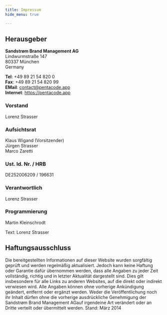 ```yaml
---
title: Impressum
hide_menu: true

---
```

## Herausgeber

**Sandstrøm Brand Management AG**  
Lindwurmstraße 147  
80337 München  
Germany

**Tel**: +49 89 21 54 820 0  
**Fax**: +49 89 21 54 820 99  
**EMail**: contact@pentacode.app  
**Internet**: https://pentacode.app

### Vorstand

Lorenz Strasser

### Aufsichtsrat

Klaus Wigand (Vorsitzender)  
Jürgen Strasser  
Marco Zaretti

### Ust. Id. Nr. / HRB

DE252006209 / 196631

### Verantwortlich

Lorenz Strasser

### Programmierung

Martin Kleinschrodt

Text:
Lorenz Strasser

## Haftungsausschluss

Die bereitgestellten Informationen auf dieser Website wurden sorgfältig geprüft und werden regelmäßig aktualisiert. Jedoch kann keine Haftung oder Garantie dafür übernommen werden, dass alle Angaben zu jeder Zeit vollständig, richtig und in letzter Aktualität dargestellt sind. Dies gilt insbesondere für alle Links zu anderen Websites, auf die direkt oder indirekt verwiesen wird. Alle Angaben können ohne vorherige Ankündigung geändert, entfernt oder ergänzt werden. Weder die Veröffentlichung noch ihr Inhalt dürfen ohne die vorherige ausdrückliche Genehmigung der Sandstrøm Brand Management AGauf irgendeine Art verändert oder an Dritte verteilt oder übermittelt werden.
Stand: März 2014